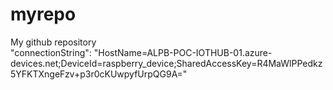 # myrepo
My github repository  
"connectionString": "HostName=ALPB-POC-IOTHUB-01.azure-devices.net;DeviceId=raspberry_device;SharedAccessKey=R4MaWlPPedkz5YFKTXngeFzv+p3r0cKUwpyfUrpQG9A="

